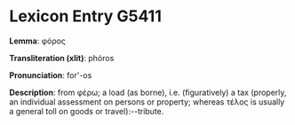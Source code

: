 # Lexicon Entry G5411

**Lemma**: φόρος

**Transliteration (xlit)**: phóros

**Pronunciation**: for'-os

**Description**:
from φέρω; a load (as borne), i.e. (figuratively) a tax (properly, an individual assessment on persons or property; whereas τέλος is usually a general toll on goods or travel):--tribute.
